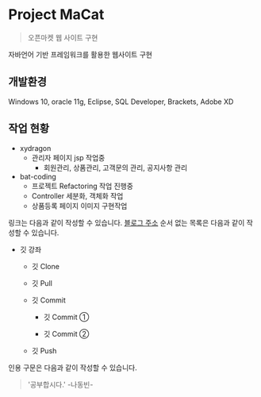 # Project MaCat 
> 오픈마켓 웹 사이트 구현

자바언어 기반 프레임워크를 활용한 웹사이트 구현

## 개발환경
Windows 10, oracle 11g, Eclipse, SQL Developer, Brackets, Adobe XD

## 작업 현황
* xydragon
  * 관리자 페이지 jsp 작업중
    * 회원관리, 상품관리, 고객문의 관리, 공지사항 관리
* bat-coding
  * 프로젝트 Refactoring 작업 진행중
  * Controller 세분화, 객체화 작업
  * 상품등록 페이지 이미지 구현작업 



링크는 다음과 같이 작성할 수 있습니다.
[블로그 주소](https://blog.naver.com/wodyd9999999)
순서 없는 목록은 다음과 같이 작성할 수 있습니다.

* 깃 강좌

  * 깃 Clone

  * 깃 Pull

  * 깃 Commit

    * 깃 Commit ①

    * 깃 Commit ②

  * 깃 Push


인용 구문은 다음과 같이 작성할 수 있습니다.

> '공부합시다.' -나동빈-
